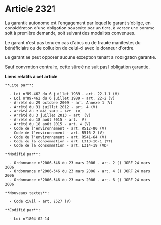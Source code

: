 # Article 2321

La garantie autonome est l'engagement par lequel le garant s'oblige, en considération d'une obligation souscrite par un
tiers, à verser une somme soit à première demande, soit suivant des modalités convenues.

Le garant n'est pas tenu en cas d'abus ou de fraude manifestes du bénéficiaire ou de collusion de celui-ci avec le donneur
d'ordre.

Le garant ne peut opposer aucune exception tenant à l'obligation garantie.

Sauf convention contraire, cette sûreté ne suit pas l'obligation garantie.

**Liens relatifs à cet article**

	**Cité par**:

	  - Loi n°89-462 du 6 juillet 1989 - art. 22-1-1 (V)
	  - Loi n°89-462 du 6 juillet 1989 - art. 22-2 (V)
	  - Arrêté du 29 octobre 2009 - art. Annexe 1 (V)
	  - Arrêté du 31 juillet 2012 - art. 4 (V)
	  - Arrêté du 2 mai 2013 - art. (V)
	  - Arrêté du 3 juillet 2013 - art. (V)
	  - Arrêté du 18 août 2015 - art. (V)
	  - Arrêté du 18 août 2015 - art. 4 (V)
	  - Code de l'environnement - art. R512-80 (V)
	  - Code de l'environnement - art. R516-2 (V)
	  - Code de l'environnement - art. R541-64 (V)
	  - Code de la consommation - art. L313-10-1 (VT)
	  - Code de la consommation - art. L314-19 (VD)

	**Modifié par**:

	  - Ordonnance n°2006-346 du 23 mars 2006 - art. 2 () JORF 24 mars 2006
	  - Ordonnance n°2006-346 du 23 mars 2006 - art. 4 () JORF 24 mars 2006
	  - Ordonnance n°2006-346 du 23 mars 2006 - art. 6 () JORF 24 mars 2006

	**Nouveaux textes**:

	  - Code civil - art. 2527 (V)

	**Codifié par**:

	  - Loi n°1804-02-14
